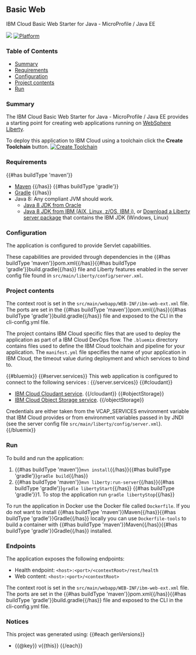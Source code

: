 ## Basic Web
IBM Cloud Basic Web Starter for Java - MicroProfile / Java EE

[![](https://img.shields.io/badge/bluemix-powered-blue.svg)](https://bluemix.net)
[![Platform](https://img.shields.io/badge/platform-java-lightgrey.svg?style=flat)](https://www.ibm.com/developerworks/learn/java/)

### Table of Contents
* [Summary](#summary)
* [Requirements](#requirements)
* [Configuration](#configuration)
* [Project contents](#project-contents)
* [Run](#run)

### Summary

The IBM Cloud Basic Web Starter for Java - MicroProfile / Java EE provides a starting point for creating web applications running on [WebSphere Liberty](https://developer.ibm.com/wasdev/).

To deploy this application to IBM Cloud using a toolchain click the **Create Toolchain** button.
[![Create Toolchain](https://console.ng.bluemix.net/devops/graphics/create_toolchain_button.png)](https://console.ng.bluemix.net/devops/setup/deploy/)

### Requirements
{{#has buildType 'maven'}}
* [Maven](https://maven.apache.org/install.html)
{{/has}}
{{#has buildType 'gradle'}}
* [Gradle](https://gradle.org/install)
{{/has}}
* Java 8: Any compliant JVM should work.
  * [Java 8 JDK from Oracle](http://www.oracle.com/technetwork/java/javase/downloads/index.html)
  * [Java 8 JDK from IBM (AIX, Linux, z/OS, IBM i)](http://www.ibm.com/developerworks/java/jdk/),
    or [Download a Liberty server package](https://developer.ibm.com/assets/wasdev/#filter/assetTypeFilters=PRODUCT)
    that contains the IBM JDK (Windows, Linux)

### Configuration
The application is configured to provide Servlet capabilities.

These capabilities are provided through dependencies in the {{#has buildType 'maven'}}pom.xml{{/has}}{{#has buildType 'gradle'}}build.gradle{{/has}} file and Liberty features enabled in the server config file found in `src/main/liberty/config/server.xml`.

### Project contents
The context root is set in the `src/main/webapp/WEB-INF/ibm-web-ext.xml` file. The ports are set in the {{#has buildType 'maven'}}pom.xml{{/has}}{{#has buildType 'gradle'}}build.gradle{{/has}} file and exposed to the CLI in the cli-config.yml file.

The project contains IBM Cloud specific files that are used to deploy the application as part of a IBM Cloud DevOps flow. The `.bluemix` directory contains files used to define the IBM Cloud toolchain and pipeline for your application. The `manifest.yml` file specifies the name of your application in IBM Cloud, the timeout value during deployment and which services to bind to.

{{#bluemix}}
{{#server.services}}
This web application is configured to connect to the following services :
{{/server.services}}
{{#cloudant}}
* [IBM Cloud Cloudant service](https://console.ng.bluemix.net/catalog/services/cloudant-nosql-db).
{{/cloudant}}
{{#objectStorage}}
* [IBM Cloud Object Storage service](https://console.ng.bluemix.net/catalog/services/object-storage).
{{/objectStorage}}

Credentials are either taken from the VCAP_SERVICES environment variable that IBM Cloud provides or from environment variables passed in by JNDI (see the server config file `src/main/liberty/config/server.xml`).
{{/bluemix}}

### Run

To build and run the application:
1. {{#has buildType 'maven'}}`mvn install`{{/has}}{{#has buildType 'gradle'}}`gradle build`{{/has}}
1. {{#has buildType 'maven'}}`mvn liberty:run-server`{{/has}}{{#has buildType 'gradle'}}`gradle libertyStart`{{/has}}
{{#has buildType 'gradle'}}1. To stop the application run `gradle libertyStop`{{/has}}

To run the application in Docker use the Docker file called `Dockerfile`. If you do not want to install {{#has buildType 'maven'}}Maven{{/has}}{{#has buildType 'gradle'}}Gradle{{/has}} locally you can use `Dockerfile-tools` to build a container with {{#has buildType 'maven'}}Maven{{/has}}{{#has buildType 'gradle'}}Gradle{{/has}} installed.

### Endpoints

The application exposes the following endpoints:
* Health endpoint: `<host>:<port>/<contextRoot>/rest/health`
* Web content: `<host>:<port>/<contextRoot>`

The context root is set in the `src/main/webapp/WEB-INF/ibm-web-ext.xml` file. The ports are set in the {{#has buildType 'maven'}}pom.xml{{/has}}{{#has buildType 'gradle'}}build.gradle{{/has}} file and exposed to the CLI in the cli-config.yml file.

### Notices

This project was generated using:
{{#each genVersions}}
* {{@key}} v{{this}}
{{/each}}
